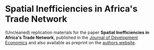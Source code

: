# Spatial Inefficiencies in Africa's Trade Network

(Uncleaned) replication materials for the paper **Spatial Inefficiencies in Africa's Trade Network**, published in the [Journal of Development Economics](https://www.sciencedirect.com/science/article/abs/pii/S0304387824000683) and also available as preprint on the [authors website](https://tilmangraff.github.io/).
